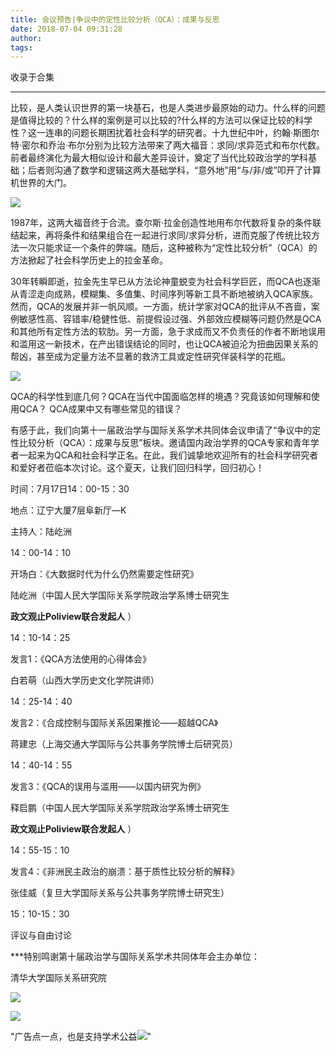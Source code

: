 ```yaml
---
title: 会议预告|争议中的定性比较分析（QCA）：成果与反思
date: 2018-07-04 09:31:28
author: 
tags: 
---
```



收录于合集

****

  

比较，是人类认识世界的第一块基石，也是人类进步最原始的动力。什么样的问题是值得比较的？什么样的案例是可以比较的?什么样的方法可以保证比较的科学性？这一连串的问题长期困扰着社会科学的研究者。十九世纪中叶，约翰·斯图尔特·密尔和乔治·布尔分别为比较方法带来了两大福音：求同/求异范式和布尔代数。前者最终演化为最大相似设计和最大差异设计，奠定了当代比较政治学的学科基础；后者则沟通了数学和逻辑这两大基础学科，“意外地”用“与/非/或”叩开了计算机世界的大门。

  

![](/images/550/2.jpeg)

  

1987年，这两大福音终于合流。查尔斯·拉金创造性地用布尔代数将复杂的条件联结起来，再将条件和结果组合在一起进行求同/求异分析，进而克服了传统比较方法一次只能求证一个条件的弊端。随后，这种被称为“定性比较分析”（QCA）的方法掀起了社会科学历史上的拉金革命。

  

30年转瞬即逝，拉金先生早已从方法论神童蜕变为社会科学巨匠，而QCA也逐渐从青涩走向成熟，模糊集、多值集、时间序列等新工具不断地被纳入QCA家族。然而，QCA的发展并非一帆风顺。一方面，统计学家对QCA的批评从不吝啬，案例敏感性高、容错率/稳健性低、前提假设过强、外部效应模糊等问题仍然是QCA和其他所有定性方法的软肋。另一方面，急于求成而又不负责任的作者不断地误用和滥用这一新技术，在产出错误结论的同时，也让QCA被迫沦为扭曲因果关系的帮凶，甚至成为定量方法不显著的救济工具或定性研究佯装科学的花瓶。

  

![](/images/550/3.png)

  

QCA的科学性到底几何？QCA在当代中国面临怎样的境遇？究竟该如何理解和使用QCA？ QCA成果中又有哪些常见的错误？

  

有感于此，我们向第十一届政治学与国际关系学术共同体会议申请了“争议中的定性比较分析（QCA）：成果与反思”板块。邀请国内政治学界的QCA专家和青年学者一起来为QCA和社会科学正名。在此，我们诚挚地欢迎所有的社会科学研究者和爱好者莅临本次讨论。这个夏天，让我们回归科学，回归初心！

  

时间：7月17日14：00-15：30

地点：辽宁大厦7层阜新厅—K

主持人：陆屹洲

14：00-14：10

开场白：《大数据时代为什么仍然需要定性研究》

陆屹洲（中国人民大学国际关系学院政治学系博士研究生

 **政文观止Poliview联合发起人** ）

14：10-14：25

发言1：《QCA方法使用的心得体会》

白若萌（山西大学历史文化学院讲师）

14：25-14：40

发言2：《合成控制与国际关系因果推论——超越QCA》

蒋建忠（上海交通大学国际与公共事务学院博士后研究员）

14：40-14：55

发言3：《QCA的误用与滥用——以国内研究为例》

释启鹏（中国人民大学国际关系学院政治学系博士研究生

 **政文观止Poliview联合发起人** ）

14：55-15：10

发言4：《非洲民主政治的崩溃：基于质性比较分析的解释》

张佳威（复旦大学国际关系与公共事务学院博士研究生）

15：10-15：30

评议与自由讨论

***特别鸣谢第十届政治学与国际关系学术共同体年会主办单位：

清华大学国际关系研究院

  

![](/images/550/4.png)

  

![](/images/550/5.png)

"广告点一点，也是支持学术公益![](/images/550/6.xmt-emoji)"

